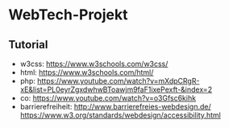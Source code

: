 # WebTech-Projekt
## Tutorial
+ w3css: https://www.w3schools.com/w3css/
+ html: https://www.w3schools.com/html/
+ php: https://www.youtube.com/watch?v=mXdpCRgR-xE&list=PL0eyrZgxdwhwBToawjm9faF1ixePexft-&index=2
+ co: https://www.youtube.com/watch?v=o3Gfsc6kihk
+ barrierefreiheit: http://www.barrierefreies-webdesign.de/ https://www.w3.org/standards/webdesign/accessibility.html

